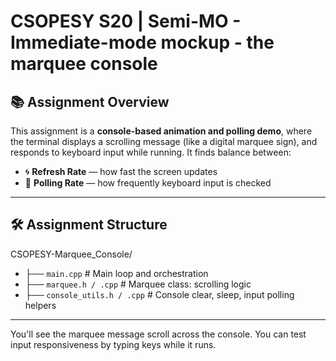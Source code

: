 # CSOPESY S20 | Semi-MO - Immediate-mode mockup - the marquee console

## 📚 Assignment Overview

This assignment is a **console-based animation and polling demo**, where the terminal displays a scrolling message (like a digital marquee sign), and responds to keyboard input while running. It finds balance between:
- 🌀 **Refresh Rate** — how fast the screen updates
- 🧠 **Polling Rate** — how frequently keyboard input is checked

---

## 🛠️ Assignment Structure
CSOPESY-Marquee_Console/
- ├── `main.cpp` # Main loop and orchestration
- ├── `marquee.h / .cpp` # Marquee class: scrolling logic
- ├── `console_utils.h / .cpp` # Console clear, sleep, input polling helpers

---

You'll see the marquee message scroll across the console. You can test input responsiveness by typing keys while it runs.